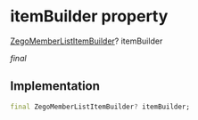 


# itemBuilder property







[ZegoMemberListItemBuilder](../../zego_uikit_prebuilt_live_audio_room/ZegoMemberListItemBuilder.md)? itemBuilder
  
_<span class="feature">final</span>_






## Implementation

```dart
final ZegoMemberListItemBuilder? itemBuilder;
```







